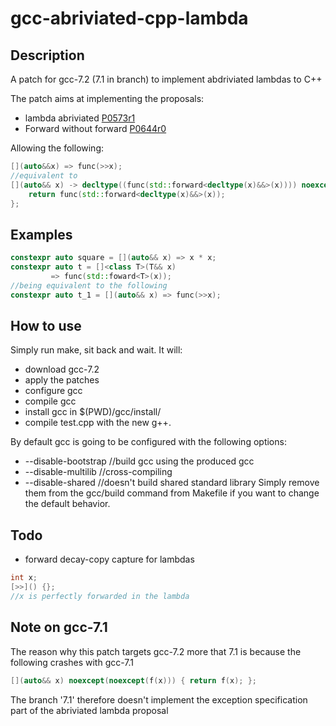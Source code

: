 # gcc-abriviated-cpp-lambda

## Description
A patch for gcc-7.2 (7.1 in branch) to implement abdriviated lambdas to C++

The patch aims at implementing the proposals:
* lambda abriviated [P0573r1](http://www.open-std.org/jtc1/sc22/wg21/docs/papers/2017/p0573r1.html)
* Forward without forward [P0644r0](http://www.open-std.org/jtc1/sc22/wg21/docs/papers/2017/p0644r0.html)

Allowing the following:
```c++
[](auto&&x) => func(>>x);
//equivalent to
[](auto&& x) -> decltype((func(std::forward<decltype(x)&&>(x)))) noexcept(noexcept(func(std::forward<decltype(x)&&>(x)))) {
    return func(std::forward<decltype(x)&&>(x));
};
```

## Examples

```c++
constexpr auto square = [](auto&& x) => x * x;
constexpr auto t = []<class T>(T&& x)
         => func(std::foward<T>(x));
//being equivalent to the following
constexpr auto t_1 = [](auto&& x) => func(>>x);
```
## How to use

Simply run make, sit back and wait.
It will:
* download gcc-7.2
* apply the patches
* configure gcc
* compile gcc
* install gcc in $(PWD)/gcc/install/
* compile test.cpp with the new g++.

By default gcc is going to be configured with the following options:
* --disable-bootstrap //build gcc using the produced gcc
* --disable-multilib //cross-compiling
* --disable-shared //doesn't build shared standard library
Simply remove them from the gcc/build command from Makefile if you want to change the default behavior.

## Todo
* forward decay-copy capture for lambdas
```c++
int x;
[>>]() {};
//x is perfectly forwarded in the lambda
```

## Note on gcc-7.1

The reason why this patch targets gcc-7.2 more that 7.1 is because the following crashes with gcc-7.1
```c++
[](auto&& x) noexcept(noexcept(f(x))) { return f(x); };
```
The branch '7.1' therefore doesn't implement the exception specification part of the abriviated lambda proposal
